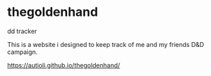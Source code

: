 # thegoldenhand
dd tracker


This is a website i designed to keep track of me and my friends D&D campaign.

 https://autioli.github.io/thegoldenhand/
